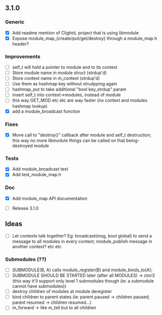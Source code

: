## 3.1.0

### Generic
- [x] Add readme mention of Clightd, project that is using libmodule
- [x] Expose module_map_{create/put/get/destroy} through a module_map.h header?

### Improvements
- [ ] self_t will hold a pointer to module and to its context
- [ ] Store module name in module struct (strdup'd)
- [ ] Store context name in m_context (strdup'd)
- [ ] Use them as hashmap key without strudpping again
- [ ] hashmap_put to take additional "bool key_strdup" param
- [ ] insert self_t into context->modules, instead of module
- [ ] this way GET_MOD etc etc are way faster (no context and modules hashmap lookup)
- [x] add a module_broadcast function

### Fixes
- [x] Move call to "destroy()" callback after module and self_t destruction; this way no more libmodule things can be called on that being-destroyed module

### Tests
- [x] Add module_broadcast test
- [x] Add test_module_map.h

### Doc
- [x] Add module_map API documentation

- [ ] Release 3.1.0

## Ideas

- [ ] Let contexts talk together? Eg: broadcast(msg, bool global) to send a message to all modules in every context; module_publish message in another context? etc etc

### Submodules (??)

- [ ] SUBMODULE(B, A) calls module_register(B) and module_binds_to(A);
- [ ] SUBMODULE SHOULD BE STARTED later (after all MODULES) -> ctor3 (this way it'll support only level 1 submodules though (ie: a submodule cannot have submodules))
- [ ] destroy children of modules at module deregister
- [ ] bind children to parent states (ie: parent paused -> children paused; parent resumed -> children resumed...)
- [ ] m_forward -> like m_tell but to all children
